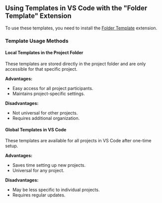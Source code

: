 ## Using Templates in VS Code with the "Folder Template" Extension

To use these templates, you need to install the [Folder Template](https://marketplace.visualstudio.com/items?itemName=Huuums.vscode-fast-folder-structure) extension.

### Template Usage Methods

#### Local Templates in the Project Folder
These templates are stored directly in the project folder and are only accessible for that specific project.

**Advantages:**
- Easy access for all project participants.
- Maintains project-specific settings.

**Disadvantages:**
- Not universal for other projects.
- Requires additional organization.

#### Global Templates in VS Code
These templates are available for all projects in VS Code after one-time setup.

**Advantages:**
- Saves time setting up new projects.
- Universal for any project.

**Disadvantages:**
- May be less specific to individual projects.
- Requires regular updates.
